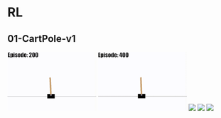# RL
## 01-CartPole-v1
<img src="https://github.com/supercatex/RL/blob/main/01-CartPole-v1/images/CartPole-v1-200.gif?raw=true" width="200">
<img src="https://github.com/supercatex/RL/blob/main/01-CartPole-v1/images/CartPole-v1-400.gif?raw=true" width="200">
<img src="https://github.com/supercatex/RL/blob/main/01-CartPole-v1/images/CartPole-v1-600.gif?raw=true" width="200">
<img src="https://github.com/supercatex/RL/blob/main/01-CartPole-v1/images/CartPole-v1-800.gif?raw=true" width="200">
<img src="https://github.com/supercatex/RL/blob/main/01-CartPole-v1/images/CartPole-v1-1000.gif?raw=true" width="200">
